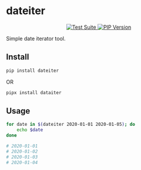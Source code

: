 # dateiter

<p align="center">
    <a href="https://github.com/yassun7010/dateiter/actions">
        <img src="https://github.com/yassun7010/dateiter/actions/workflows/test-suite.yml/badge.svg" alt="Test Suite">
    </a>
    <a href="https://pypi.org/project/dateiter">
        <img src="https://badge.fury.io/py/dateiter.svg" alt="PIP Version">
    </a>
</p>

Simple date iterator tool.

## Install

```sh
pip install dateiter
```

OR

```sh
pipx install dataiter
```

## Usage
```sh
for date in $(dateiter 2020-01-01 2020-01-05); do
    echo $date
done

# 2020-01-01
# 2020-01-02
# 2020-01-03
# 2020-01-04
```
